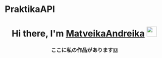 # PraktikaAPI
<h1 align="center">Hi there, I'm <a href="https://github.com/MatveikaAndreika" target="_blank">MatveikaAndreika</a> 
<img src="https://github.com/blackcater/blackcater/raw/main/images/Hi.gif" height="32"/></h1>
<h3 align="center">ここに私の作品があります🇺</h3>

